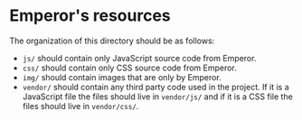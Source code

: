 # Emperor's resources

The organization of this directory should be as follows:

- `js/` should contain only JavaScript source code from Emperor.
- `css/` should contain only CSS source code from Emperor.
- `img/` should contain images that are only by Emperor.
- `vendor/` should contain any third party code used in the project. If it is a JavaScript file the files should live in `vendor/js/` and if it is a CSS file the files should live in `vendor/css/`.
